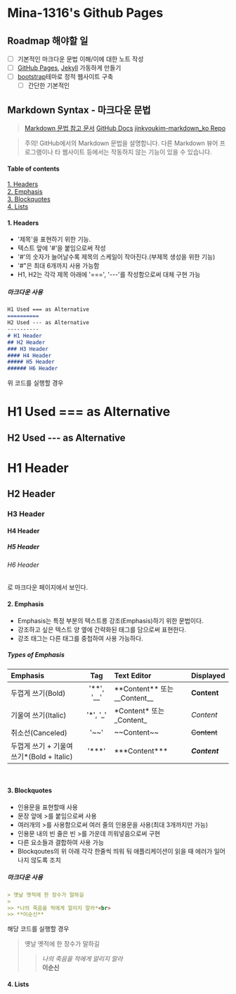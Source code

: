 Mina-1316's Github Pages
==============

## Roadmap 해야할 일
- [ ] 기본적인 마크다운 문법 이해/이에 대한 노트 작성
- [ ] [GitHub Pages](https://pages.github.com/), [Jekyll](https://jekyllrb.com/) 가동하게 만들기
- [ ] [bootstrap](https://getbootstrap.com/)테마로 정적 웹사이트 구축
  - [ ] 간단한 기본적인 

## Markdown Syntax - 마크다운 문법
> [Markdown 문법 참고 문서](https://guides.github.com/features/mastering-markdown/)
> [GitHub Docs](https://docs.github.com/en)
> [jinkyoukim-markdown_ko Repo](https://github.com/jinkyukim-me/markdown_ko)

> 주의! GitHub에서의 Markdown 문법을 설명합니다. 다른 Markdown 뷰어 프로그램이나 타 웹사이트 등에서는 작동하지 않는 기능이 있을 수 있습니다.

#### Table of contents
[1. Headers](#1-headers)<br>
[2. Emphasis](#2-emphasis)<br>
[3. Blockquotes](#3-blockquotes)<br>
[4. Lists](#4-lists)

#### 1. Headers
* '제목'을 표현하기 위한 기능.
* 텍스트 앞에 '#'을 붙임으로써 작성
* '#'의 숫자가 늘어날수록 제목의 스케일이 작아진다.(부제목 생성을 위한 기능)
* '#"은 최대 6개까지 사용 가능함
* H1, H2는 각각 제목 아래에 '===', '---'를 작성함으로써 대체 구현 가능

##### 마크다운 사용
```Markdown
H1 Used === as Alternative
==========
H2 Used --- as Alternative
----------
# H1 Header
## H2 Header
### H3 Header
#### H4 Header
##### H5 Header
###### H6 Header
```
위 코드를 실행할 경우

H1 Used === as Alternative
==========
H2 Used --- as Alternative
----------
# H1 Header
## H2 Header
### H3 Header
#### H4 Header
##### H5 Header
###### H6 Header

로 마크다운 페이지에서 보인다.

#### 2. Emphasis
* Emphasis는 특정 부분의 텍스트릉 강조(Emphasis)하기 위한 문법이다.
* 강조하고 싶은 텍스트 양 옆에 간략화된 태그를 담으로써 표현한다.
* 강조 태그는 다른 태그를 중첩하여 사용 가능하다.

##### Types of Emphasis
Emphasis | Tag | Text Editor | Displayed 
:--------|:---:|:------------|:----------
두껍게 쓰기(Bold) | '\*\*', '\_\_' | \*\*Content\*\* 또는 \_\_Content\_\_ | **Content**
기울여 쓰기(Italic) | '\*', '\_' | \*Content\* 또는 \_Content\_ | *Content*
취소선(Canceled) | '\~\~' | \~\~Content\~\~ | ~~Content~~
두껍게 쓰기 + 기울여 쓰기*(Bold + Italic) | '\*\*\*' | \*\*\*Content\*\*\* | ***Content***
<br>

#### 3. Blockquotes
* 인용문을 표현할때 사용
* 문장 앞에 \>를 붙임으로써 사용
* 여러개의 \>를 사용함으로써 여러 줄의 인용문을 사용(최대 3개까지만 가능)
* 인용문 내의 빈 줄은 빈 \>를 가운데 끼워넣음으로써 구현
* 다른 요소들과 결합하여 사용 가능
* Blockqoutes의 위 아래 각각 한줄씩 띄워 둬 애플리케이션이 읽을 때 에러가 일어나지 않도록 조치

##### 마크다운 사용
```Markdown
> 옛날 옛적에 한 장수가 말하길
> 
>> *나의 죽음을 적에게 알리지 말라*<br>
>> **이순신**
```

해당 코드를 실행할 경우

> 옛날 옛적에 한 장수가 말하길
> 
>> *나의 죽음을 적에게 알리지 말라*<br>
>> **이순신**
#### 4. Lists
